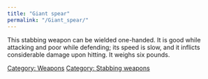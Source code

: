 ```yaml
---
title: "Giant spear"
permalink: "/Giant_spear/"
---
```


This stabbing weapon can be wielded one-handed. It is good while
attacking and poor while defending; its speed is slow, and it inflicts
considerable damage upon hitting. It weighs six pounds.

[Category: Weapons](Category:_Weapons "wikilink") [Category: Stabbing
weapons](Category:_Stabbing_weapons "wikilink")